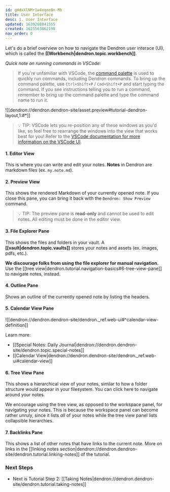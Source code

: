 ```yaml
---
id: gHdxXlNMr1w4xqee0n-Mb
title: User Interface
desc: 1. User Interface
updated: 1639268841555
created: 1625563862198
nav_order: 0
---
```


Let's do a brief overview on how to navigate the Dendron user interace (UI), which is called the **[[Workbench|dendron.topic.workbench]]**.

_Quick note on running commands in VSCode:_

> If you're unfamiliar with VSCode, the [command palette](https://code.visualstudio.com/docs/getstarted/userinterface#_command-palette) is used to quickly run commands, including Dendron commands. To bring up the command palette, use `Ctrl+Shift+P` / `Cmd+Shift+P` and start typing the command. If you see instructions telling you to run a command, remember to bring up the command palette and type the command name to run it.

![[dendron://dendron.dendron-site/asset.preview#tutorial-dendron-layout,1:#*]]

> 💡 TIP: VSCode lets you re-position any of these windows as you'd like, so feel free to rearrange the windows into the view that works best for you! Refer to the [VSCode documentation for more information on the VSCode UI](https://code.visualstudio.com/docs/getstarted/userinterface).

#### 1. Editor View

This is where you can write and edit your notes. **Notes** in Dendron are markdown files (ex. `my.note.md`).

#### 2. Preview View

This shows the rendered Markdown of your currently opened note. If you close this pane, you can bring it back with the `Dendron: Show Preview` command.

>💡 TIP: The preview pane is **read-only** and cannot be used to edit notes. All editing must be done in the editor view.

#### 3. File Explorer Pane

This shows the files and folders in your vault. A **[[vault|dendron.topic.vaults]]** stores your notes and assets (ex. images, pdfs, etc.).

**We discourage folks from using the file explorer for manual navigation.** Use the [[tree view|dendron.tutorial.navigation-basics#6-tree-view-pane]] to navigate notes, instead.

#### 4. Outline Pane

Shows an outline of the currently opened note by listing the headers.

#### 5. Calendar View Pane

![[dendron://dendron.dendron-site/dendron._ref.web-ui#^calendar-view-definition]]

Learn more:

- [[Special Notes: Daily Journal|dendron://dendron.dendron-site/dendron.topic.special-notes]]
- [[Calendar View|dendron://dendron.dendron-site/dendron._ref.web-ui#calendar-view]]

#### 6. Tree View Pane

This shows a hierarchical view of your notes, similar to how a folder structure would appear in your filesystem. You can click here to navigate around your notes.

We encourage using the tree view, as opposed to the workspace panel, for navigating your notes. This is because the workspace panel can become rather unruly, since it lists _all_ of your notes while the tree view panel lists collapsible hierarchies.

#### 7. Backlinks Pane

This shows a list of other notes that have links to the current note. More on links in the [[linking notes section|dendron://dendron.dendron-site/dendron.tutorial.linking-notes]] of the tutorial.

### Next Steps

- Next is Tutorial Step 2: [[Taking Notes|dendron://dendron.dendron-site/dendron.tutorial.taking-notes]]
